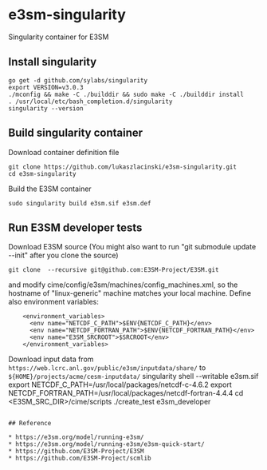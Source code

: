 # e3sm-singularity
Singularity container for E3SM

## Install singularity

```
go get -d github.com/sylabs/singularity
export VERSION=v3.0.3
./mconfig && make -C ./builddir && sudo make -C ./builddir install
. /usr/local/etc/bash_completion.d/singularity
singularity --version
```

## Build singularity container
Download container definition file 
```
git clone https://github.com/lukaszlacinski/e3sm-singularity.git
cd e3sm-singularity
```
Build the E3SM container
```
sudo singularity build e3sm.sif e3sm.def
```

## Run E3SM developer tests
Download E3SM source (You might also want to run "git submodule update --init" after you clone the source)
```
git clone  --recursive git@github.com:E3SM-Project/E3SM.git
```
and modify cime/config/e3sm/machines/config_machines.xml, so the hostname of "linux-generic" machine matches your local machine. Define also environment variables:
```
    <environment_variables>
      <env name="NETCDF_C_PATH">$ENV{NETCDF_C_PATH}</env>
      <env name="NETCDF_FORTRAN_PATH">$ENV{NETCDF_FORTRAN_PATH}</env>
      <env name="E3SM_SRCROOT">$SRCROOT</env>
    </environment_variables>
```
Download input data from ```https://web.lcrc.anl.gov/public/e3sm/inputdata/share/``` to
```${HOME}/projects/acme/cesm-inputdata/```
singularity shell --writable e3sm.sif 
export NETCDF_C_PATH=/usr/local/packages/netcdf-c-4.6.2
export NETCDF_FORTRAN_PATH=/usr/local/packages/netcdf-fortran-4.4.4
cd <E3SM_SRC_DIR>/cime/scripts
./create_test e3sm_developer
```

## Reference

* https://e3sm.org/model/running-e3sm/
* https://e3sm.org/model/running-e3sm/e3sm-quick-start/
* https://github.com/E3SM-Project/E3SM
* https://github.com/E3SM-Project/scmlib

